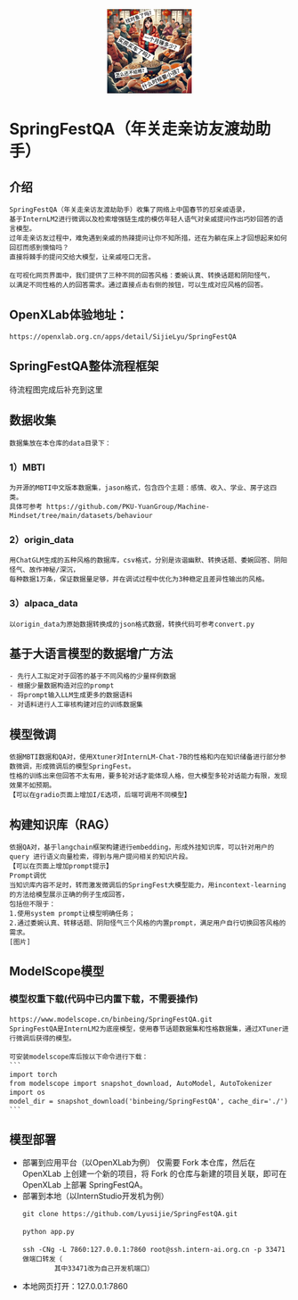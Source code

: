 <div align="center">
    <img src="https://github.com/Everfighting/SpringFestQA/blob/main/assets/logo.jpeg" width=30% />
</div>

# SpringFestQA（年关走亲访友渡劫助手）

## 介绍
    SpringFestQA（年关走亲访友渡劫助手）收集了网络上中国春节的怼亲戚语录，
    基于InternLM2进行微调以及检索增强链生成的模仿年轻人语气对亲戚提问作出巧妙回答的语言模型。
    过年走亲访友过程中，难免遇到亲戚的热辣提问让你不知所措，还在为躺在床上才回想起来如何回怼而感到懊恼吗？
    直接将棘手的提问交给大模型，让亲戚哑口无言。
    
    在可视化网页界面中，我们提供了三种不同的回答风格：委婉认真、转换话题和阴阳怪气，
    以满足不同性格的人的回答需求。通过直接点击右侧的按钮，可以生成对应风格的回答。

## OpenXLab体验地址：
```
https://openxlab.org.cn/apps/detail/SijieLyu/SpringFestQA
```
## SpringFestQA整体流程框架
待流程图完成后补充到这里

## 数据收集
    数据集放在本仓库的data目录下：
### 1）MBTI
    为开源的MBTI中文版本数据集，jason格式，包含四个主题：感情、收入、学业、房子这四类。
    具体可参考 https://github.com/PKU-YuanGroup/Machine-Mindset/tree/main/datasets/behaviour
### 2）origin_data
    用ChatGLM生成的五种风格的数据库，csv格式，分别是诙谐幽默、转换话题、委婉回答、阴阳怪气、故作神秘/深沉，
    每种数据1万条，保证数据量足够，并在调试过程中优化为3种稳定且差异性输出的风格。
### 3）alpaca_data
    以origin_data为原始数据转换成的json格式数据，转换代码可参考convert.py

## 基于大语言模型的数据增广方法
    - 先行人工拟定对于回答的基于不同风格的少量样例数据
    - 根据少量数据构造对应的prompt
    - 将prompt输入LLM生成更多的数据语料
    - 对语料进行人工审核构建对应的训练数据集

## 模型微调
    依据MBTI数据和QA对，使用Xtuner对InternLM-Chat-7B的性格和内在知识储备进行部分参数微调，形成微调后的模型SpringFest。
    性格的训练出来但回答不太有用，要多轮对话才能体现人格，但大模型多轮对话能力有限，发现效果不如预期。
    【可以在gradio页面上增加I/E选项，后端可调用不同模型】

## 构建知识库（RAG）
    依据QA对，基于langchain框架构建进行embedding，形成外挂知识库，可以针对用户的 query 进行语义向量检索，得到与用户提问相关的知识片段。
    【可以在页面上增加prompt提示】
    Prompt调优
    当知识库内容不足时，转而激发微调后的SpringFest大模型能力，用incontext-learning的方法给模型展示正确的例子生成回答，
    包括但不限于：
    1.使用system prompt让模型明确任务；
    2.通过委婉认真、转移话题、阴阳怪气三个风格的内置prompt，满足用户自行切换回答风格的需求。
    [图片]

## ModelScope模型
### 模型权重下载(代码中已内置下载，不需要操作)
    https://www.modelscope.cn/binbeing/SpringFestQA.git
    SpringFestQA是InternLM2为底座模型，使用春节话题数据集和性格数据集，通过XTuner进行微调后获得的模型。
    
    可安装modelscope库后按以下命令进行下载：
    ```
    import torch
    from modelscope import snapshot_download, AutoModel, AutoTokenizer
    import os
    model_dir = snapshot_download('binbeing/SpringFestQA', cache_dir='./')
    ```
## 模型部署
- 部署到应用平台（以OpenXLab为例）
仅需要 Fork 本仓库，然后在 OpenXLab 上创建一个新的项目，将 Fork 的仓库与新建的项目关联，即可在 OpenXLab 上部署 SpringFestQA。
- 部署到本地（以InternStudio开发机为例）
    ```
    git clone https://github.com/Lyusijie/SpringFestQA.git
    
    python app.py

    ssh -CNg -L 7860:127.0.0.1:7860 root@ssh.intern-ai.org.cn -p 33471做端口转发（
            其中33471改为自己开发机端口）
    ```
- 本地网页打开：127.0.0.1:7860
